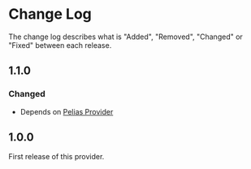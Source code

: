 # Change Log

The change log describes what is "Added", "Removed", "Changed" or "Fixed" between each release.

## 1.1.0

### Changed

- Depends on [Pelias Provider](https://github.com/geocoder-php/pelias-provider)

## 1.0.0

First release of this provider. 

